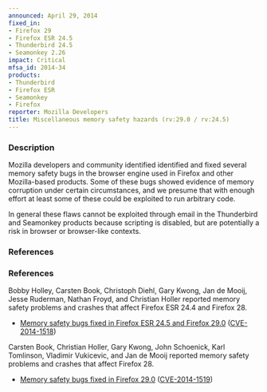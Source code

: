 ```yaml
---
announced: April 29, 2014
fixed_in:
- Firefox 29
- Firefox ESR 24.5
- Thunderbird 24.5
- Seamonkey 2.26
impact: Critical
mfsa_id: 2014-34
products:
- Thunderbird
- Firefox ESR
- Seamonkey
- Firefox
reporter: Mozilla Developers
title: Miscellaneous memory safety hazards (rv:29.0 / rv:24.5)
---
```


<h3>Description</h3>

<p>Mozilla developers and community identified identified and fixed several
memory safety bugs in the browser engine used in Firefox and other Mozilla-based
products. Some of these bugs showed evidence of memory corruption under certain
circumstances, and we presume that with enough effort at least some of these
could be exploited to run arbitrary code.</p>

<p class="note">In general these flaws cannot be exploited through email in the
Thunderbird and Seamonkey products because scripting is disabled, but are
potentially a risk in browser or browser-like contexts.</p>
<h3>References</h3>


<h3>References</h3>

<p>Bobby Holley, Carsten Book, Christoph Diehl, Gary Kwong, Jan de Mooij, Jesse
Ruderman, Nathan Froyd, and Christian Holler reported memory safety problems and
crashes that affect Firefox ESR 24.4 and Firefox 28.</p>

<ul>
  <li><a href="https://bugzilla.mozilla.org/buglist.cgi?bug_id=986843,944353,966630,&#10;952022,986678,980537,991471,993546,992968">
          Memory safety bugs fixed in Firefox ESR 24.5 and Firefox 29.0</a> (<a href="http://cve.mitre.org/cgi-bin/cvename.cgi?name=CVE-2014-1518" class="ex-ref">CVE-2014-1518</a>)</li>
</ul>


<p>Carsten Book, Christian Holler, Gary Kwong, John Schoenick, Karl Tomlinson,
Vladimir Vukicevic, and Jan de Mooij reported memory safety problems and crashes
that affect Firefox 28.</p>

<ul>
  <li><a href="https://bugzilla.mozilla.org/buglist.cgi?bug_id=946658,953104,996883,&#10;986864,977955,990794,919592,995607">
          Memory safety bugs fixed in Firefox 29.0</a> (<a href="http://cve.mitre.org/cgi-bin/cvename.cgi?name=CVE-2014-1519" class="ex-ref">CVE-2014-1519</a>)</li>
</ul>




